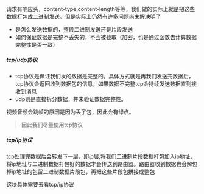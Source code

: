 请求有响应头，content-type,content-length等等，我们做的实际上就是把这些数据打包成二进制发送。但是实际上仍然有许多问题尚未解决明了
- 是怎么发送数据的，整段二进制发送还是片段发送
- 如何保证数据是完整不丢失的，不会被截取（加密，也是通过函数去计算数据完整性是否一致）


##### tcp/udp协议
- tcp协议是保证我们发的数据是完整的。具体方式就是再我们发送完数据后，tcp协议会返回收到数据包的信息，如果数据不完整tcp会持续发送数据直到接收到消息
- udp则是直接拆分数据，并未验证数据完整性。

视频音频会跳帧的原因是因为丢了包，因此会有绿点。
> 因此我们尽量使用tcp协议

##### tcp/ip协议
tcp处理完数据后会转发下一层，即*ip*层,将我们二进制片段数据打包加入ip地址，将ip地址与二进制数据打包好的数据才会传送到路由器。路由器收到数据也会解包掉ip地址的包留二进制数据片段包，再把这些片段包拼接成整包

这块具体需要去看tcp/ip协议


